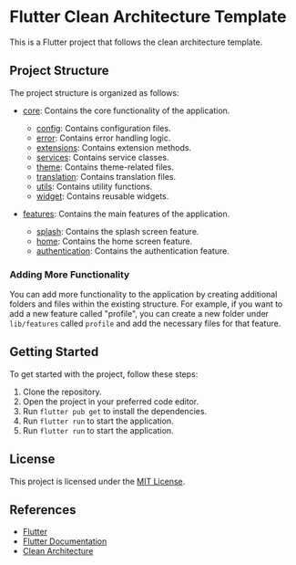 # Flutter Clean Architecture Template
    

This is a Flutter project that follows the clean architecture template.

## Project Structure

The project structure is organized as follows:

- [core](lib/core): Contains the core functionality of the application.
    - [config](lib/core/config): Contains configuration files.
    - [error](lib/core/error): Contains error handling logic.
    - [extensions](lib/core/extensions): Contains extension methods.
    - [services](lib/core/services): Contains service classes.
    - [theme](lib/core/theme): Contains theme-related files.
    - [translation](lib/core/translation): Contains translation files.
    - [utils](lib/core/utils): Contains utility functions.
    - [widget](lib/core/widget): Contains reusable widgets.

- [features](lib/features): Contains the main features of the application.
    - [splash](lib/features/splash): Contains the splash screen feature.
    - [home](lib/features/home): Contains the home screen feature.
    - [authentication](lib/features/authentication): Contains the authentication feature.

### Adding More Functionality

You can add more functionality to the application by creating additional folders and files within the existing structure. For example, if you want to add a new feature called "profile", you can create a new folder under `lib/features` called `profile` and add the necessary files for that feature.

## Getting Started

To get started with the project, follow these steps:

1. Clone the repository.
2. Open the project in your preferred code editor.
3. Run `flutter pub get` to install the dependencies.
4. Run `flutter run` to start the application.
4. Run `flutter run` to start the application.

## License

This project is licensed under the [MIT License](LICENSE).

## References


- [Flutter](https://flutter.dev/)
- [Flutter Documentation](https://flutter.dev/docs)
- [Clean Architecture](https://blog.cleancoder.com/uncle-bob/2012/08/13/the-clean-architecture.html)
